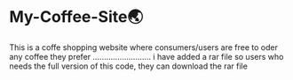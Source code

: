 # My-Coffee-Site🌏
This is  a coffe shopping website where consumers/users are free to oder any coffee they prefer
..........................
i have added a rar file so users who needs the full version of this code, they can download the rar file
